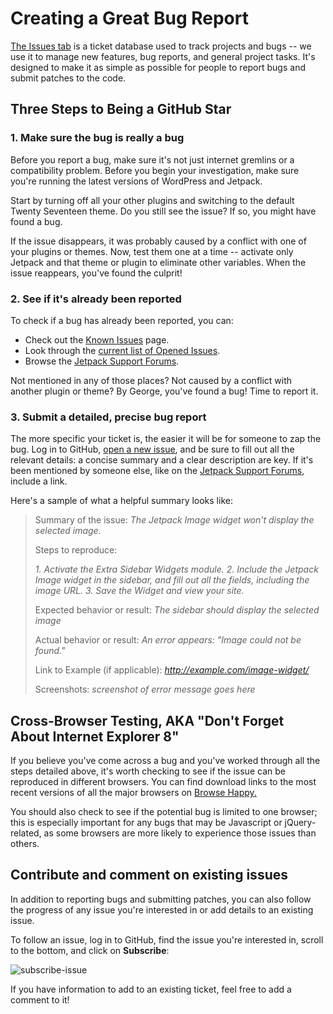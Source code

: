 # Creating a Great Bug Report

[The Issues tab](https://github.com/Automattic/jetpack/issues) is a ticket database used to track projects and bugs -- we use it to manage new features, bug reports, and general project tasks. It's designed to make it as simple as possible for people to report bugs and submit patches to the code.

## Three Steps to Being a GitHub Star

### 1. Make sure the bug is really a bug

Before you report a bug, make sure it's not just internet gremlins or a compatibility problem. Before you begin your investigation, make sure you're running the latest versions of WordPress and Jetpack.

Start by turning off all your other plugins and switching to the default Twenty Seventeen theme. Do you still see the issue? If so, you might have found a bug.

If the issue disappears, it was probably caused by a conflict with one of your plugins or themes. Now, test them one at a time -- activate only Jetpack and that theme or plugin to eliminate other variables. When the issue reappears, you've found the culprit!

### 2. See if it's already been reported

To check if a bug has already been reported, you can:

- Check out the [Known Issues](http://jetpack.me/support/getting-started-with-jetpack/known-issues/) page.
- Look through the [current list of Opened Issues](https://github.com/Automattic/jetpack/issues?state=open).
- Browse the [Jetpack Support Forums](http://wordpress.org/support/plugin/jetpack).

Not mentioned in any of those places? Not caused by a conflict with another plugin or theme? By George, you've found a bug! Time to report it.

### 3. Submit a detailed, precise bug report

The more specific your ticket is, the easier it will be for someone to zap the bug. Log in to GitHub, [open a new issue](https://github.com/Automattic/jetpack/issues/new), and be sure to fill out all the relevant details: a concise summary and a clear description are key. If it's been mentioned by someone else, like on the [Jetpack Support Forums](http://wordpress.org/support/plugin/jetpack), include a link.

Here's a sample of what a helpful summary looks like:

> Summary of the issue: *The Jetpack Image widget won't display the selected image.*
>
> Steps to reproduce:
>
> *1. Activate the Extra Sidebar Widgets module.*
> *2. Include the Jetpack Image widget in the sidebar, and fill out all the fields, including the image URL.*
> *3. Save the Widget and view your site.*
>
> Expected behavior or result: *The sidebar should display the selected image*
>
> Actual behavior or result: *An error appears: "Image could not be found."*
>
> Link to Example (if applicable): *http://example.com/image-widget/*
>
> Screenshots: _screenshot of error message goes here_

## Cross-Browser Testing, AKA "Don't Forget About Internet Explorer 8"

If you believe you've come across a bug and you've worked through all the steps detailed above, it's worth checking to see if the issue can be reproduced in different browsers. You can find download links to the most recent versions of all the major browsers on [Browse Happy.](http://browsehappy.com/)

You should also check to see if the potential bug is limited to one browser; this is especially important for any bugs that may be Javascript or jQuery-related, as some browsers are more likely to experience those issues than others.

## Contribute and comment on existing issues

In addition to reporting bugs and submitting patches, you can also follow the progress of any issue you're interested in or add details to an existing issue.

To follow an issue, log in to GitHub, find the issue you're interested in, scroll to the bottom, and click on **Subscribe**:

![subscribe-issue](https://cloud.githubusercontent.com/assets/426388/21441470/74593e46-c898-11e6-8659-137f39d72af3.png)

If you have information to add to an existing ticket, feel free to add a comment to it!
